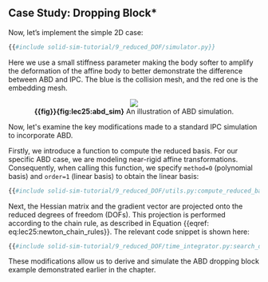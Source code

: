 ## Case Study: Dropping Block*

Now, let’s implement the simple 2D case:

```python
{{#include solid-sim-tutorial/9_reduced_DOF/simulator.py}}
```

Here we use a small stiffness parameter making the body softer to amplify the deformation of the affine body to better demonstrate the difference between ABD and IPC. The blue is the collision mesh, and the red one is the embedding mesh. 

<figure>
    <center>
        <img src="img/lec25/abd_sim.gif">
        <figcaption><b>{{fig}}{fig:lec25:abd_sim}</b> An illustration of ABD simulation.</figcaption>
    </center>
</figure>

Now, let's examine the key modifications made to a standard IPC simulation to incorporate ABD.

Firstly, we introduce a function to compute the reduced basis. For our specific ABD case, we are modeling near-rigid affine transformations. Consequently, when calling this function, we specify `method=0` (polynomial basis) and `order=1` (linear basis) to obtain the linear basis:

```python
{{#include solid-sim-tutorial/9_reduced_DOF/utils.py:compute_reduced_basis}}
```

Next, the Hessian matrix and the gradient vector are projected onto the reduced degrees of freedom (DOFs). This projection is performed according to the chain rule, as described in Equation {{eqref: eq:lec25:newton_chain_rules}}. The relevant code snippet is shown here:
```python
{{#include solid-sim-tutorial/9_reduced_DOF/time_integrator.py:search_dir}}
```

These modifications allow us to derive and simulate the ABD dropping block example demonstrated earlier in the chapter.